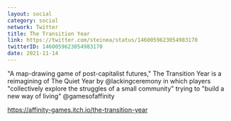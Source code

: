 ```yaml
---
layout: social
category: social
network: Twitter
title: The Transition Year
link: https://twitter.com/steinea/status/1460059623054983170
twitterID: 1460059623054983170
date: 2021-11-14
---
```


"A map-drawing game of post-capitalist futures," The Transition Year is a reimagining of The Quiet Year by @lackingceremony in which players "collectively explore the struggles of a small community" trying to "build a new way of living" @gamesofaffinity

<https://affinity-games.itch.io/the-transition-year>
